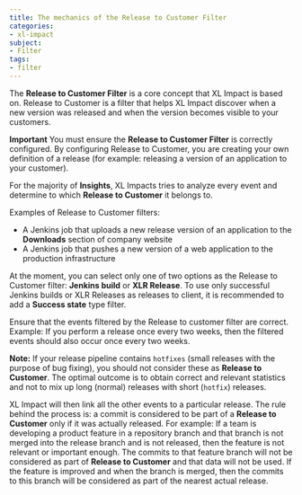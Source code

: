 ```yaml
---
title: The mechanics of the Release to Customer Filter
categories:
- xl-impact
subject:
- Filter
tags:
- filter
---
```


The **Release to Customer Filter** is a core concept that XL Impact is based on. Release to Customer is a filter that helps XL Impact discover when a new version was released and when the version becomes visible to your customers.

**Important** You must ensure the **Release to Customer Filter** is correctly configured. By configuring Release to Customer, you are creating your own definition of a release (for example: releasing a version of an application to your customer). 

For the majority of **Insights**, XL Impacts tries to analyze every event and determine to which **Release to Customer** it belongs to.

Examples of Release to Customer filters:

* A Jenkins job that uploads a new release version of an application to the **Downloads** section of company website
* A Jenkins job that pushes a new version of a web application to the production infrastructure

At the moment, you can select only one of two options as the Release to Customer filter: **Jenkins build** or **XLR Release**.
To use only successful Jenkins builds or XLR Releases as releases to client, it is recommended to add a **Success state** type filter.

Ensure that the events filtered by the Release to customer filter are correct. Example: If you perform a release once every two weeks, then the filtered events should also occur once every two weeks.

**Note:** If your release pipeline contains `hotfixes` (small releases with the purpose of bug fixing), you should not consider these as **Release to Customer**. The optimal outcome is to obtain correct and relevant statistics and not to mix up long (normal) releases with short (`hotfix`) releases.

XL Impact will then link all the other events to a particular release. The rule behind the process is: a commit is considered to be part of a **Release to Customer** only if it was actually released.
For example: If a team is developing a product feature in a repository branch and that branch is not merged into the release branch and is not released, then the feature is not relevant or important enough. The commits to that feature branch will not be considered as part of **Release to Customer** and that data will not be used.
If the feature is improved and when the branch is merged, then the commits to this branch will be considered as part of the nearest actual release.
